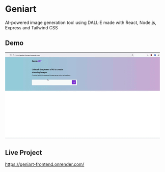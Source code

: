 # Geniart 
AI-powered image generation tool using DALL·E made with React, Node.js, Express and Tailwind CSS

## Demo 
![](demo.gif) 

## Live Project 
https://geniart-frontend.onrender.com/

